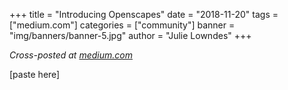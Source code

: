 +++
title = "Introducing Openscapes"
date = "2018-11-20"
tags = ["medium.com"]
categories = ["community"]
banner = "img/banners/banner-5.jpg"
author = "Julie Lowndes"
+++

*Cross-posted at [medium.com](https://medium.com/@openscapes)*

[paste here]